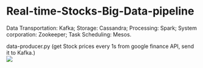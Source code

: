 
# Real-time-Stocks-Big-Data-pipeline
Data Transportation: Kafka; 
Storage: Cassandra; 
Processing: Spark; 
System corporation: Zookeeper; 
Task Scheduling: Mesos.

data-producer.py
(get Stock prices every 1s from google finance API, send it to Kafka.)
<br><img src="https://github.com/xewu/Real-time-Stocks-Big-Data-pipeline/raw/master/Picture1.png"></br>
